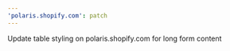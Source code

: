 ```yaml
---
'polaris.shopify.com': patch
---
```


Update table styling on polaris.shopify.com for long form content
